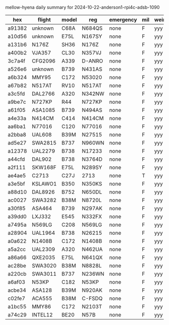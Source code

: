 mellow-hyena daily summary for 2024-10-22-anderson1-rpi4c-adsb-1090

|hex|flight|model|reg|emergency|mil|weirdo|
|--|--|--|--|--|--|--|
|a91382|unknown|C68A|N684QS|none|F|yyy|
|a10d56|unknown|E75L|N167SY|none|F|yyy|
|a131b6|N176Z|SH36|N176Z|none|F|yyy|
|a400b2|VJA357|CL30|N357VJ|none|F|yyy|
|3c7a4f|CFG2096|A339|D-ANRO|none|F|yyy|
|a526e6|unknown|B739|N431AS|none|F|yyy|
|a6b324|MMY95|C172|N53020|none|F|yyy|
|a67b82|N517AT|RV10|N517AT|none|F|yyy|
|a3c5fd|DAL2766|A320|N342NW|none|F|yyy|
|a9be7c|N727KP|R44|N727KP|none|F|yyy|
|a61f05|ASA1085|B739|N494AS|none|F|yyy|
|a4e33a|N414CM|C414|N414CM|none|F|yyy|
|aa6ba1|N77016|C120|N77016|none|F|yyy|
|a2bba8|UAL608|B39M|N27515|none|F|yyy|
|ad5e27|SWA2815|B737|N960WN|none|F|yyy|
|a12378|UAL2279|B738|N17233|none|F|yyy|
|a44cfd|DAL902|B738|N3764D|none|F|yyy|
|a2f111|SKW168F|E75L|N289SY|none|F|yyy|
|ae4ae5|C2713|C27J|2713|none|T|yyy|
|a3e5bf|KSLAWO1|B350|N350KS|none|F|yyy|
|a88d10|DAL8926|B752|N650DL|none|F|yyy|
|ac0027|SWA3282|B38M|N8720L|none|F|yyy|
|a30f85|ASA464|B739|N297AK|none|F|yyy|
|a39dd0|LXJ332|E545|N332FX|none|F|yyy|
|a7495a|N569LG|C208|N569LG|none|F|yyy|
|a28904|UAL1964|B738|N26215|none|F|yyy|
|a0a622|N1408B|C172|N1408B|none|F|yyy|
|a5a2cc|UAL2309|A320|N462UA|none|F|yyy|
|a86a66|QXE2035|E75L|N641QX|none|F|yyy|
|ac28be|SWA3020|B38M|N8828L|none|F|yyy|
|a220cb|SWA3011|B737|N236WN|none|F|yyy|
|a6af03|N53KP|C182|N53KP|none|F|yyy|
|acbe34|ASA128|B39M|N920AK|none|F|yyy|
|c02fe7|ACA555|B38M|C-FSDQ|none|F|yyy|
|a1bc55|MMY86|C172|N2103T|none|F|yyy|
|a74c29|INTEL12|BE20|N57B|none|F|yyy|
